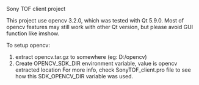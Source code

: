 Sony TOF client project

This project use opencv 3.2.0, which was tested with Qt 5.9.0.
Most of opencv features may still work with other Qt version, but please avoid GUI function like imshow.

To setup opencv:
1. extract opencv.tar.gz to somewhere (eg: D:/opencv)
2. Create OPENCV_SDK_DIR environment variable, value is opencv extracted location
For more info, check SonyTOF_client.pro file to see how this SDK_OPENCV_DIR variable was used.

